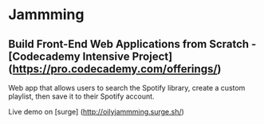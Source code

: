 # Jammming

## Build Front-End Web Applications from Scratch - [Codecademy Intensive Project] (https://pro.codecademy.com/offerings/)

Web app that allows users to search the Spotify library, create a custom playlist, then save it to their Spotify account.

Live demo on [surge] (http://oilyjammming.surge.sh/)
